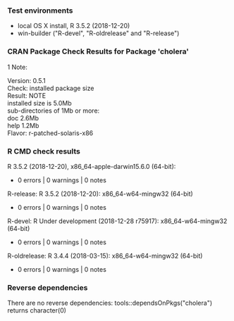 ### Test environments

* local OS X install, R 3.5.2 (2018-12-20)
* win-builder ("R-devel", "R-oldrelease" and "R-release")


### CRAN Package Check Results for Package 'cholera'

1 Note:

Version: 0.5.1   
Check: installed package size   
Result: NOTE   
     installed size is 5.0Mb   
     sub-directories of 1Mb or more:   
     doc 2.6Mb   
     help 1.2Mb   
Flavor: r-patched-solaris-x86


### R CMD check results

R 3.5.2 (2018-12-20), x86_64-apple-darwin15.6.0 (64-bit):

* 0 errors | 0 warnings | 0 notes


R-release: R 3.5.2 (2018-12-20): x86_64-w64-mingw32 (64-bit)

* 0 errors | 0 warnings | 0 notes


R-devel: R Under development (2018-12-28 r75917): x86_64-w64-mingw32 (64-bit)

* 0 errors | 0 warnings | 0 notes


R-oldrelease: R 3.4.4 (2018-03-15): x86_64-w64-mingw32 (64-bit)

* 0 errors | 0 warnings | 0 notes


### Reverse dependencies

There are no reverse dependencies:
  tools::dependsOnPkgs("cholera") returns character(0)

